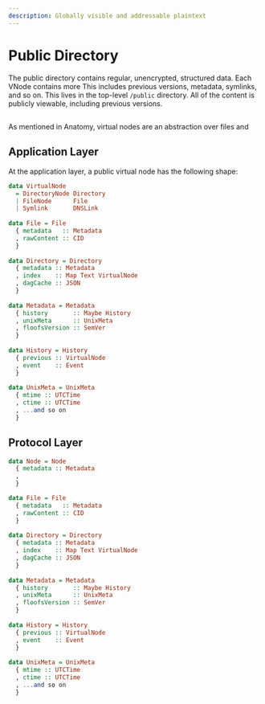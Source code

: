 ```yaml
---
description: Globally visible and addressable plaintext
---
```


# Public Directory

The public directory contains regular, unencrypted, structured data. Each VNode contains more This includes previous versions, metadata, symlinks, and so on. This lives in the top-level `/public` directory. All of the content is publicly viewable, including previous versions.

## 

As mentioned in Anatomy, virtual nodes are an abstraction over files and 

## Application Layer

At the application layer, a public virtual node has the following shape:

```haskell
data VirtualNode
  = DirectoryNode Directory
  | FileNode      File
  | Symlink       DNSLink
  
data File = File
  { metadata   :: Metadata
  , rawContent :: CID
  }
  
data Directory = Directory
  { metadata :: Metadata
  , index    :: Map Text VirtualNode
  , dagCache :: JSON
  }
  
data Metadata = Metadata
  { history       :: Maybe History
  , unixMeta      :: UnixMeta
  , floofsVersion :: SemVer
  }
  
data History = History
  { previous :: VirtualNode
  , event    :: Event
  }
  
data UnixMeta = UnixMeta
  { mtime :: UTCTime
  , ctime :: UTCTime
  , ...and so on
  }

```

## Protocol Layer

```haskell
data Node = Node
  { metadata :: Metadata
  , 
  }

data File = File
  { metadata   :: Metadata
  , rawContent :: CID
  }
  
data Directory = Directory
  { metadata :: Metadata
  , index    :: Map Text VirtualNode
  , dagCache :: JSON
  }
  
data Metadata = Metadata
  { history       :: Maybe History
  , unixMeta      :: UnixMeta
  , floofsVersion :: SemVer
  }
  
data History = History
  { previous :: VirtualNode
  , event    :: Event
  }
  
data UnixMeta = UnixMeta
  { mtime :: UTCTime
  , ctime :: UTCTime
  , ...and so on
  }
```



## 

